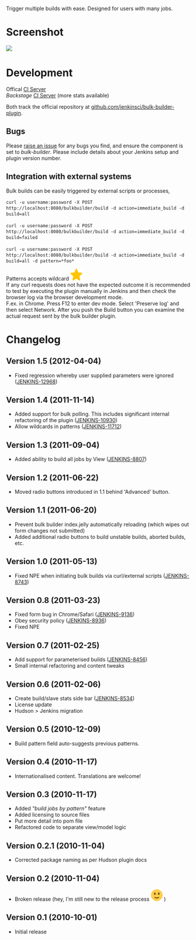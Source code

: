 Trigger multiple builds with ease. Designed for users with many jobs.

# Screenshot

![](docs/images/Screen_shot_2011-11-13_at_12.45.25.png)

# Development

Offical [CI
Server](http://ci.jenkins-ci.org/view/Plugins/job/plugins_bulk-builder/)  
*Backstage* [CI
Server](https://swestcott.ci.cloudbees.com//job/Jenkins%20Bulk%20Builder/)
(more stats available)

Both track the official repository at
[github.com/jenkinsci/bulk-builder-plugin](http://github.com/jenkinsci/bulk-builder-plugin).

## Bugs

Please [raise an
issue](http://issues.jenkins-ci.org/secure/CreateIssueDetails.jspa?pid=10172&issuetype=1&components=15774&priority=3)
for any bugs you find, and ensure the component is set to
*bulk-builder*. Please include details about your Jenkins setup and
plugin version number.

## Integration with external systems

Bulk builds can be easily triggered by external scripts or processes,

``` syntaxhighlighter-pre
curl -u username:password -X POST http://localhost:8080/bulkbuilder/build -d action=immediate_build -d build=all

curl -u username:password -X POST http://localhost:8080/bulkbuilder/build -d action=immediate_build -d build=failed

curl -u username:password -X POST http://localhost:8080/bulkbuilder/build -d action=immediate_build -d build=all -d pattern=*foo*
```

Patterns accepts wildcard
![(star)](docs/images/star_yellow.svg)  
If any curl requests does not have the expected outcome it is
recommended to test by executing the plugin manually in Jenkins and then
check the browser log via the browser development mode.  
F.ex. in Chrome. Press F12 to enter dev mode. Select 'Preserve log' and
then select Network. After you push the Build button you can examine the
actual request sent by the bulk builder plugin.

# Changelog

## Version 1.5 (2012-04-04)

-   Fixed regression whereby user supplied parameters were ignored
    ([JENKINS-12968](https://issues.jenkins-ci.org/browse/JENKINS-12968))

## Version 1.4 (2011-11-14)

-   Added support for bulk polling. This includes significant internal
    refactoring of the plugin
    ([JENKINS-10930](https://issues.jenkins-ci.org/browse/JENKINS-10930))
-   Allow wildcards in patterns
    ([JENKINS-11712](https://issues.jenkins-ci.org/browse/JENKINS-11712))

## Version 1.3 (2011-09-04)

-   Added ability to build all jobs by View
    ([JENKINS-8807](https://issues.jenkins-ci.org/browse/JENKINS-8807))

## Version 1.2 (2011-06-22)

-   Moved radio buttons introduced in 1.1 behind 'Advanced' button.

## Version 1.1 (2011-06-20)

-   Prevent bulk builder index.jelly automatically reloading (which
    wipes out form changes not submitted)
-   Added additional radio buttons to build unstable builds, aborted
    builds, etc.

## Version 1.0 (2011-05-13)

-   Fixed NPE when initiating bulk builds via curl/external scripts
    ([JENKINS-8743](https://issues.jenkins-ci.org/browse/JENKINS-8743))

## Version 0.8 (2011-03-23)

-   Fixed form bug in Chrome/Safari
    ([JENKINS-9136](https://issues.jenkins-ci.org/browse/JENKINS-9136))
-   Obey security policy
    ([JENKINS-8936](https://issues.jenkins-ci.org/browse/JENKINS-8936))
-   Fixed NPE

## Version 0.7 (2011-02-25)

-   Add support for parameterised builds
    ([JENKINS-8456](https://issues.jenkins-ci.org/browse/JENKINS-8456))
-   Small internal refactoring and content tweaks

## Version 0.6 (2011-02-06)

-   Create build/slave stats side bar
    ([JENKINS-8534](https://issues.jenkins-ci.org/browse/JENKINS-8534))
-   License update
-   Hudson \> Jenkins migration

## Version 0.5 (2010-12-09)

-   Build pattern field auto-suggests previous patterns.

## Version 0.4 (2010-11-17)

-   Internationalised content. Translations are welcome!

## Version 0.3 (2010-11-17)

-   Added *"build jobs by pattern"* feature
-   Added licensing to source files
-   Put more detail into pom file
-   Refactored code to separate view/model logic

## Version 0.2.1 (2010-11-04)

-   Corrected package naming as per Hudson plugin docs

## Version 0.2 (2010-11-04)

-   Broken release (hey, I'm still new to the release process
    ![(smile)](docs/images/smile.svg)
    )

## Version 0.1 (2010-10-01)

-   Initial release
